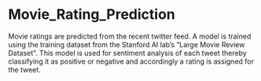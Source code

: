 Movie_Rating_Prediction
=======================
Movie ratings are predicted from the recent twitter feed. A model is trained using the training dataset from the Stanford AI lab’s “Large Movie Review Dataset”. This model is used for sentiment analysis of each tweet thereby classifying it as positive or negative and accordingly a rating is assigned for the tweet.
